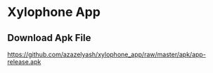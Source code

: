 # Xylophone App

## Download Apk File
https://github.com/azazelyash/xylophone_app/raw/master/apk/app-release.apk
